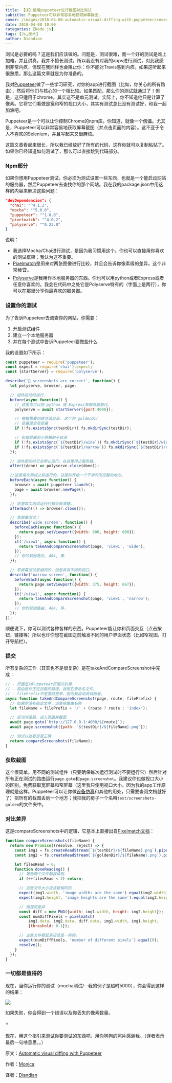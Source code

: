 ```yaml
---
title: 【译】使用puppeteer进行截图对比测试
subtitle: Puppeteer可以非常容易地获取屏幕截图.
cover: /images/2018-04-08-automatic-visual-diffing-with-puppeteer/cover.jpg
date: 2018-04-08 10:00
categories: [Node.js]
tags: [Js,技术]
author: Diandian
---
```


测试是必要的吗？这是我们应该做的。问题是，测试很难，而一个好的测试是难上加难，并且讲真，我并不擅长测试。所以我没有对我的apps进行测试，对此我感到非常内疚，但现在我同样也会阻止你：你不能对Travis感到内疚。如果这听起来很熟悉，那么这篇文章就是为你准备的。
<!-- more -->
我对[Puppeteer](https://github.com/GoogleChrome/puppeteer)做了一些学习研究，对你的app进行截图（比如，你关心的所有路由），然后将他们与核心的一个相比较。如果匹配，那么你的测试就通过了！但是，这只适用于chrome。其实这不是单元测试。实际上，你不知道他只是计算了像素。它将它们看做是宽和窄的视口大小，其实有测试总比没有测试好，和我一起加油吧。

Puppeteer是一个可以让你控制Chrome的npm库。你知道，就像一个傀儡。尤其是，Puppeteer可以非常容易地获取屏幕截图（并点击页面的内容）。这不亚于令人不喜欢的Selenium，并且写起来又很麻烦。

这篇文章看起来很长，所以我已经放好了所有的代码，这样你就可以复制粘贴了。如果你已经知道如何测试了，那么可以直接跳到代码部分。

### Npm部分

如果你想用Puppeteer测试，你必须为测试设置一些东西，也就是一个能启动网站的服务器，然后Puppeteer去查找你的那个网站。我在我的package.json中用这样的内容来解决这些问题：

```json
"devDependencies": {
  "chai": "^4.1.2",
  "mocha": "^5.0.0",
  "puppeteer": "^1.0.0",
  "pixelmatch": "^4.0.2",
  "polyserve": "^0.23.0"
}

```

说明：

* 我选择Mocha/Chai进行测试，是因为我习惯用这个。你也可以直接用你喜欢的测试框架；我认为这不重要。
* [Pixelmatch](https://github.com/mapbox/pixelmatch)是用来对两张图像进行比较，并且会告诉你像素级的差异。这个非常棒🏆。
* [Polyserve](https://github.com/Polymer/polyserve)是我用作本地服务器的东西。你也可以用python或者Express或者任意你喜欢的。我会在代码中之处它是Polyserve特有的（字面上是两行），你可以在那里分享你最喜欢的服务器。

### 设置你的测试
为了告诉Puppeteer去调查你的网站，你需要：

1.  开启测试组件
2.  建立一个本地服务器
3.  并在每个测试中告诉Puppeteer要做些什么

我的设置如下所示：

```js
const puppeteer = require('puppeteer');
const expect = require('chai').expect;
const {startServer} = require('polyserve');

describe('👀 screenshots are correct', function() {
  let polyserve, browser, page;

  // 组件启动时运行.
  before(async function() {
    // 这里你可以用 python 或 Express等服务器替代。
    polyserve = await startServer({port:4000});

    // 根据需要创建测试目录. 这个和 goldenDir
    // 变量是全局变量
    if (!fs.existsSync(testDir)) fs.mkdirSync(testDir);

    // 和宽屏幕和小屏幕的子目录
    if (!fs.existsSync(`${testDir}/wide`)) fs.mkdirSync(`${testDir}/wide`);
    if (!fs.existsSync(`${testDir}/narrow`)) fs.mkdirSync(`${testDir}/narrow`);
  });

  // 组件跑完时它会停止运行。在这里停止服务器。
  after((done) => polyserve.close(done));

  //这是每次测试之前运行的。这是你开始一个干净的浏览器的地方。 
  beforeEach(async function() {
    browser = await puppeteer.launch();
    page = await browser.newPage();
  });

  // 这里每次测试运行后都会做清理。
  afterEach(() => browser.close());

  // 宽屏幕测试！
  describe('wide screen', function() {
    beforeEach(async function() {
      return page.setViewport({width: 800, height: 600});
    });
    it('/view1', async function() {
      return takeAndCompareScreenshot(page, 'view1', 'wide');
    });
    // 你的其他路由, 404, 等.
  });

  // 窄屏幕测试是相同的，但是具有不同的视口。
  describe('narrow screen', function() {
    beforeEach(async function() {
      return page.setViewport({width: 375, height: 667});
    });
    it('/view1', async function() {
      return takeAndCompareScreenshot(page, 'view1', 'narrow');
    });
    // 你的其他路由, 404, 等.
  });
});
```

顺便说下，你可以测试各种各样的东西。Puppeteer能让你和页面交互（点击按钮，链接等）所以也许你想在截图之前触发不同的用户界面状态（比如窄视图，打开导航栏）。

### 提交
所有复杂的工作（其实也不是很复杂）是在takeAndCompareScreenshot中完成：

```js
// - 页面是对Puppeteer页面的引用.
// - 路由是你正在加载的路径，我用它来命名文件。
// - filePrefix不是宽就是窄，因为我自动测试两者。
async function takeAndCompareScreenshot(page, route, filePrefix) {
  // 如果你没有指定文件，请使用路由名称
  let fileName = filePrefix + '/' + (route ? route : 'index');

  // 启动浏览器，进入页面并截图
  await page.goto(`http://127.0.0.1:4000/${route}`);
  await page.screenshot({path: `${testDir}/${fileName}.png`});

  // 测试以查看是否正确
  return compareScreenshots(fileName);
}
```

### 获取截图

这个很简单。用不同的测试组件（只要确保每次运行测试时不要运行它）然后针对所有正在测试的路由运行`page.goto`和`page.screenshot`。我建议你也做视口大小的区别，免费获取宽屏幕和窄屏幕（这里我只使用视口大小，因为我的app工作原理就是这样。Puppeteer可以让你做[设备仿真](https://github.com/GoogleChrome/puppeteer/blob/master/docs/api.md#pageemulateoptions)和其他的用处，只需要查阅文档就好了）把所有的截图丢到一个地方；我把我的房子一个名叫`test/screenshots-golden`的文件夹中。

### 对比差异

这是compareScreenshots中的逻辑，它基本上直接出自[Pixelmatch文档](https://github.com/mapbox/pixelmatch#nodejs)：

```js
function compareScreenshots(fileName) {
  return new Promise((resolve, reject) => {
    const img1 = fs.createReadStream(`${testDir}/${fileName}.png`).pipe(new PNG()).on('parsed', doneReading);
    const img2 = fs.createReadStream(`${goldenDir}/${fileName}.png`).pipe(new PNG()).on('parsed', doneReading);

    let filesRead = 0;
    function doneReading() {
      // 等到两个文件都被读取.
      if (++filesRead < 2) return;

      // 这些文件大小应该是相同的
      expect(img1.width, 'image widths are the same').equal(img2.width);
      expect(img1.height, 'image heights are the same').equal(img2.height);

      // 做视觉差异
      const diff = new PNG({width: img1.width, height: img2.height});
      const numDiffPixels = pixelmatch(
          img1.data, img2.data, diff.data, img1.width, img1.height,
          {threshold: 0.1});

      // 这些文件看起来应该是一样的。
      expect(numDiffPixels, 'number of different pixels').equal(0);
      resolve();
    }
  });
}
```

### 一切都是值得的

现在，当你运行你的测试（mocha测试/--我的例子是超时5000），你会得到这样的结果：

![](/images/2018-04-08-automatic-visual-diffing-with-puppeteer/1.png)

如果失败，你会得到一个错误以及你丢失的像素数量。

⭐️

现在，用这个指引来测试你要测试的东西吧，用你狗狗的照片感谢我。（译者表示最后一句啥意思。。）





原文：[Automatic visual diffing with Puppeteer](https://meowni.ca/posts/2017-puppeteer-tests/)

作者：[Monica](https://meowni.ca/about/)

译者：[Diandian](https://futu.im/author/Diandian)
